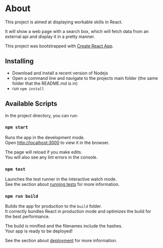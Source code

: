 # About

This project is aimed at displaying workable skills in React.

It will show a web page with a search box, which will fetch data from an external api and display it in a pretty manner.

This project was bootstrapped with [Create React App](https://github.com/facebook/create-react-app).

## Installing

* Download and install a recent version of Nodejs
* Open a command line and navigate to the projects main folder (the same folder that the README.md is in)
* run `npm install`

## Available Scripts

In the project directory, you can run:

### `npm start`

Runs the app in the development mode.\
Open [http://localhost:3000](http://localhost:3000) to view it in the browser.

The page will reload if you make edits.\
You will also see any lint errors in the console.

### `npm test`

Launches the test runner in the interactive watch mode.\
See the section about [running tests](https://facebook.github.io/create-react-app/docs/running-tests) for more information.

### `npm run build`

Builds the app for production to the `build` folder.\
It correctly bundles React in production mode and optimizes the build for the best performance.

The build is minified and the filenames include the hashes.\
Your app is ready to be deployed!

See the section about [deployment](https://facebook.github.io/create-react-app/docs/deployment) for more information.